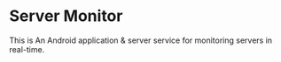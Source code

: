 # Server Monitor

This is An Android application & server service for monitoring servers in real-time.

